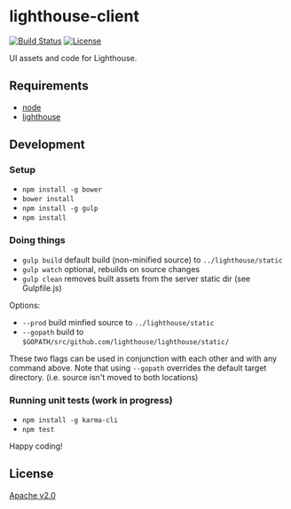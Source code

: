 lighthouse-client
=================

[![Build Status](https://img.shields.io/travis/lighthouse/lighthouse-client.svg?style=flat)](https://travis-ci.org/lighthouse/lighthouse-client)
[![License](https://img.shields.io/badge/license-apache2-blue.svg?style=flat)](/LICENSE)

UI assets and code for Lighthouse.

## Requirements

* [node](http://nodejs.org/)
* [lighthouse](https://github.com/lighthouse/lighthouse)

## Development

### Setup

* `npm install -g bower`
* `bower install`
* `npm install -g gulp`
* `npm install`

### Doing things

* `gulp build` default build (non-minified source) to `../lighthouse/static`
* `gulp watch` optional, rebuilds on source changes
* `gulp clean` removes built assets from the server static dir (see Gulpfile.js)

Options:

* `--prod` build minfied source to `../lighthouse/static`
* `--gopath` build to `$GOPATH/src/github.com/lighthouse/lighthouse/static/`

These two flags can be used in conjunction with each other and with any command above. Note that using `--gopath` overrides the default target directory. (i.e. source isn't moved to both locations)

### Running unit tests (work in progress)

* `npm install -g karma-cli`
* `npm test`

Happy coding!

## License

[Apache v2.0](http://www.apache.org/licenses/LICENSE-2.0)
